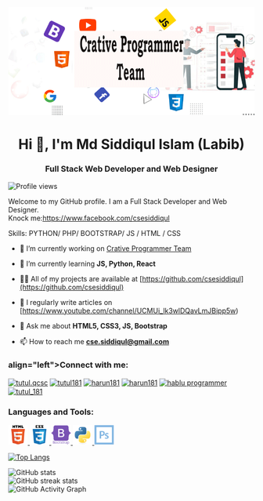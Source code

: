 ![I am Md Siddiqul Islam Labib](https://github.com/csesiddiqul/porject-all/blob/main/lole.png)


<h1 align="center">Hi 👋, I'm Md Siddiqul Islam (Labib) </h1>
<h3 align="center">Full Stack Web Developer and Web Designer</h3>

![Profile views](https://gpvc.arturio.dev/csesiddiqul) 

Welcome to my GitHub profile. I am a Full Stack Developer and Web Designer. <br>
Knock me:https://www.facebook.com/csesiddiqul

Skills: PYTHON/ PHP/ BOOTSTRAP/ JS / HTML / CSS
 

- 🔭 I’m currently working on [Crative Programmer Team](https://www.youtube.com/channel/UCMUi_lk3wlDQavLmJBipp5w)

- 🌱 I’m currently learning **JS, Python, React**

- 👨‍💻 All of my projects are available at [https://github.com/csesiddiqul](https://github.com/csesiddiqul)

- 📝 I regularly write articles on [https://www.youtube.com/channel/UCMUi_lk3wlDQavLmJBipp5w)

- 💬 Ask me about **HTML5, CSS3, JS, Bootstrap**

- 📫 How to reach me **cse.siddiqul@gmail.com**



<h3> align="left">Connect with me:</h3>
<p align="left">
<a href="https://www.facebook.com/csesiddiqul" target="blank"><img align="center" src="https://raw.githubusercontent.com/rahuldkjain/github-profile-readme-generator/master/src/images/icons/Social/facebook.svg" alt="tutul.qcsc" height="30" width="40" /></a>
<a href="https://twitter.com/siddiqul4" target="blank"><img align="center" src="https://raw.githubusercontent.com/rahuldkjain/github-profile-readme-generator/master/src/images/icons/Social/twitter.svg" alt="tutul181" height="30" width="40" /></a>
<a href="https://www.linkedin.com/in/md-siddiqul-islam-labib-7603b9171/" target="blank"><img align="center" src="https://raw.githubusercontent.com/rahuldkjain/github-profile-readme-generator/master/src/images/icons/Social/linked-in-alt.svg" alt="harun181" height="30" width="40" /></a>
<a href="https://codepen.io/md-siddiqul-islam-labib/pens/showcase" target="blank"><img align="center" src="https://raw.githubusercontent.com/rahuldkjain/github-profile-readme-generator/master/src/images/icons/Social/codepen.svg" alt="harun181" height="30" width="40" /></a>
<a href="https://www.youtube.com/c/https:/www.youtube.com/channel/ucmui_lk3wldqavlmjbipp5w" target="blank"><img align="center" src="https://raw.githubusercontent.com/rahuldkjain/github-profile-readme-generator/master/src/images/icons/Social/youtube.svg" alt="hablu programmer" height="30" width="40" /></a>
<a href="https://www.instagram.com/https://www.instagram.com/" target="blank"><img align="center" src="https://raw.githubusercontent.com/rahuldkjain/github-profile-readme-generator/master/src/images/icons/Social/instagram.svg" alt="tutul_181" height="30" width="40" /></a>
</p>

<h3 align="left">Languages and Tools:</h3>
<p align="left"> 
<a href="https://www.w3.org/html/" target="_blank"> <img src="https://raw.githubusercontent.com/devicons/devicon/master/icons/html5/html5-original-wordmark.svg" alt="html5" width="40" height="40"/> </a> 
<a href="https://www.w3schools.com/css/" target="_blank"> <img src="https://raw.githubusercontent.com/devicons/devicon/master/icons/css3/css3-original-wordmark.svg" alt="css3" width="40" height="40"/> </a>
<a href="https://getbootstrap.com" target="_blank"> <img src="https://raw.githubusercontent.com/devicons/devicon/master/icons/bootstrap/bootstrap-plain-wordmark.svg" alt="bootstrap" width="40" height="40"/> </a> 
<a href="https://www.python.org" target="_blank"> <img src="https://raw.githubusercontent.com/devicons/devicon/master/icons/python/python-original.svg" alt="python" width="40" height="40"/> </a>
<a href="https://www.photoshop.com/en" target="_blank"> <img src="https://raw.githubusercontent.com/devicons/devicon/master/icons/photoshop/photoshop-line.svg" alt="photoshop" width="40" height="40"/> </a> 
</p>

[![Top Langs](https://github-readme-stats.vercel.app/api/top-langs/?username=csesiddiqul)](https://github.com/csesiddiqul/porject-all/blob/main/README.md)

![GitHub stats](https://github-readme-stats.vercel.app/api?username=csesiddiqul&show_icons=true)  
![GitHub streak stats](https://github-readme-streak-stats.herokuapp.com/?user=csesiddiqul)  
![GitHub Activity Graph](https://activity-graph.herokuapp.com/graph?username=csesiddiqul)  
